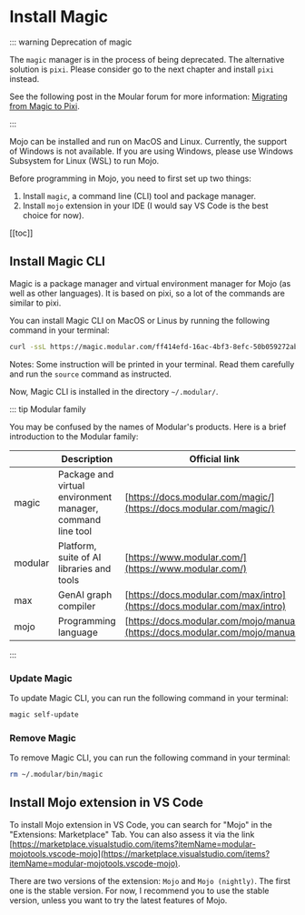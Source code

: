 # Install Magic

::: warning Deprecation of magic

The `magic` manager is in the process of being deprecated. The alternative solution is `pixi`. Please consider go to the next chapter and install `pixi` instead. 

See the following post in the Moular forum for more information: [Migrating from Magic to Pixi](https://forum.modular.com/t/migrating-from-magic-to-pixi/1530).

:::

Mojo can be installed and run on MacOS and Linux. Currently, the support of Windows is not available. If you are using Windows, please use Windows Subsystem for Linux (WSL) to run Mojo.

Before programming in Mojo, you need to first set up two things:

1. Install `magic`, a command line (CLI) tool and package manager.
1. Install `mojo` extension in your IDE (I would say VS Code is the best choice for now).

[[toc]]

## Install Magic CLI

Magic is a package manager and virtual environment manager for Mojo (as well as other languages). It is based on pixi, so a lot of the commands are similar to pixi.

You can install Magic CLI on MacOS or Linus by running the following command in your terminal:

```bash
curl -ssL https://magic.modular.com/ff414efd-16ac-4bf3-8efc-50b059272ab6 | bash
```

Notes: Some instruction will be printed in your terminal. Read them carefully and run the `source` command as instructed.

Now, Magic CLI is installed in the directory `~/.modular/`.

::: tip Modular family

You may be confused by the names of Modular's products. Here is a brief introduction to the Modular family:

|         | Description                                                | Official link                                                                  |
| ------- | ---------------------------------------------------------- | ------------------------------------------------------------------------------ |
| magic   | Package and virtual environment manager, command line tool | [https://docs.modular.com/magic/](https://docs.modular.com/magic/)             |
| modular | Platform, suite of AI libraries and tools                  | [https://www.modular.com/](https://www.modular.com/)                           |
| max     | GenAI graph compiler                                       | [https://docs.modular.com/max/intro](https://docs.modular.com/max/intro)       |
| mojo    | Programming language                                       | [https://docs.modular.com/mojo/manual/](https://docs.modular.com/mojo/manual/) |

:::

### Update Magic

To update Magic CLI, you can run the following command in your terminal:

```bash
magic self-update
```

### Remove Magic

To remove Magic CLI, you can run the following command in your terminal:

```bash
rm ~/.modular/bin/magic
```

## Install Mojo extension in VS Code

To install Mojo extension in VS Code, you can search for "Mojo" in the "Extensions: Marketplace" Tab. You can also assess it via the link [https://marketplace.visualstudio.com/items?itemName=modular-mojotools.vscode-mojo](https://marketplace.visualstudio.com/items?itemName=modular-mojotools.vscode-mojo).

There are two versions of the extension: `Mojo` and `Mojo (nightly)`. The first one is the stable version. For now, I recommend you to use the stable version, unless you want to try the latest features of Mojo.
